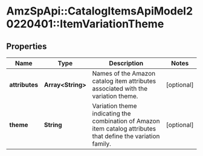 # AmzSpApi::CatalogItemsApiModel20220401::ItemVariationTheme

## Properties
Name | Type | Description | Notes
------------ | ------------- | ------------- | -------------
**attributes** | **Array&lt;String&gt;** | Names of the Amazon catalog item attributes associated with the variation theme. | [optional] 
**theme** | **String** | Variation theme indicating the combination of Amazon item catalog attributes that define the variation family. | [optional] 

